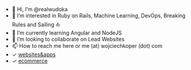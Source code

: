 - 👋 Hi, I’m @realwudoka
- 👀 I’m interested in Ruby on Rails, Machine Learning, DevOps, Breaking Rules and Sailing ⛵️
- 🌱 I’m currently learning Angular and NodeJS
- 💞️ I’m looking to collaborate on Lead Websites
- 📫 How to reach me here or me (at) wojciechkoper (dot) com
- ✓ [websites&apps](https://wudoka.com)
- ✓ [ecommerce](https://ecadvise.com)


<!---
realwudoka/realwudoka is a ✨ special ✨ repository because its `README.md` (this file) appears on your GitHub profile.
You can click the Preview link to take a look at your changes.
--->
